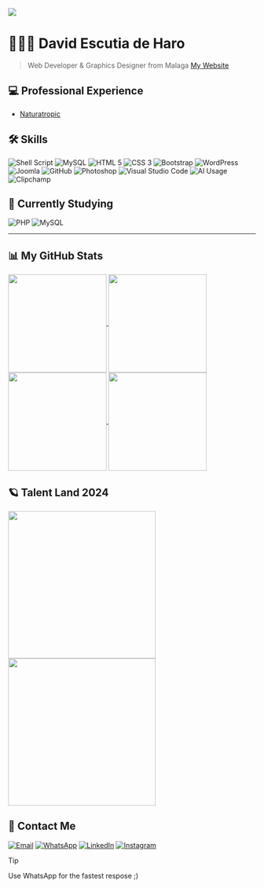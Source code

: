 <img src="https://upload.wikimedia.org/wikipedia/commons/1/1e/SITIO-EN-CONSTRUCCION.jpg">

# 👨🏻‍💻 David Escutia de Haro
> Web Developer & Graphics Designer from Malaga 
> [My Website](#)

## 💻 Professional Experience
* [Naturatropic](https://nuevaweb.naturaltropic.es/inicio/)

## 🛠️ Skills
![Shell Script](https://img.shields.io/badge/Shell_Script-121011?style=for-the-badge&logo=gnu-bash&logoColor=white)
![MySQL](https://img.shields.io/badge/MySQL-4479A1?style=for-the-badge&logo=mysql&logoColor=white)
![HTML 5](https://img.shields.io/badge/HTML5-E34F26?style=for-the-badge&logo=html5&logoColor=white)
![CSS 3](https://img.shields.io/badge/CSS3-1572B6?style=for-the-badge&logo=css3&logoColor=white)
![Bootstrap](https://img.shields.io/badge/Bootstrap-563D7C?style=for-the-badge&logo=bootstrap&logoColor=white)
![WordPress](https://img.shields.io/badge/WordPress-21759B?style=for-the-badge&logo=wordpress&logoColor=white)
![Joomla](https://img.shields.io/badge/Joomla-5091CD?style=for-the-badge&logo=joomla&logoColor=white)
![GitHub](https://img.shields.io/badge/GitHub-181717?style=for-the-badge&logo=github&logoColor=white)
![Photoshop](https://img.shields.io/badge/Adobe%20Photoshop-31A8FF?style=for-the-badge&logo=adobe%20photoshop&logoColor=white)
![Visual Studio Code](https://img.shields.io/badge/Visual%20Studio%20Code-007ACC?style=for-the-badge&logo=visual-studio-code&logoColor=white)
![AI Usage](https://img.shields.io/badge/AI-FF6F00?style=for-the-badge&logo=artificial-intelligence&logoColor=white)
![Clipchamp](https://img.shields.io/badge/Clipchamp-9146FF?style=for-the-badge&logo=microsoft&logoColor=white)



## 📖 Currently Studying
![PHP](https://img.shields.io/badge/PHP-777BB4?style=for-the-badge&logo=php&logoColor=white)
![MySQL](https://img.shields.io/badge/MySQL-4479A1?style=for-the-badge&logo=mysql&logoColor=white)

---

## 📊 My GitHub Stats
<a href="https://github-readme-stats.vercel.app/api?username=dvix-dev&theme=dark">
  <img height=200 align="center" src="https://github-readme-stats.vercel.app/api?username=dvix-dev&show_icons=true&theme=dark" />
</a>
<a href="https://github-readme-stats.vercel.app/api/top-langs?username=dvix-dev&layout=compact&langs_count=8&card_width=320&theme=dark">
  <img height=200 align="center" src="https://github-readme-stats.vercel.app/api/top-langs?username=dvix-dev&layout=compact&langs_count=8&card_width=320&theme=dark" />
</a>
<a href="https://github-profile-summary-cards.vercel.app/api/cards/profile-details?username=Dvix-dev&layout=compact&card_width=720&theme=dark">
  <img style="border 1px solid white;" height=200 align="center" src="https://github-profile-summary-cards.vercel.app/api/cards/profile-details?username=Dvix-dev&layout=compact&card_width=720&theme=dark" />
</a>
<a href="https://github-readme-streak-stats.herokuapp.com/?user=Dvix-dev&amp;theme=dark">
  <img height=200 align="center" src="https://github-readme-streak-stats.herokuapp.com/?user=Dvix-dev&amp;theme=dark" />
</a>

## 🪐 Talent Land 2024
<div>
<img width=300px src="https://i.imgur.com/jt4eZeu.jpeg">
<img width=300px src="https://i.imgur.com/mg8NcU4.jpeg">
</div>

## 📨 Contact Me
[![Email](https://img.shields.io/badge/Email-EA4335?style=for-the-badge&logo=gmail&logoColor=white)](mailto:dvixes@dvix.es)
[![WhatsApp](https://img.shields.io/badge/WhatsApp-25D366?style=for-the-badge&logo=whatsapp&logoColor=white)](https://wa.me/+34694284100)
[![LinkedIn](https://img.shields.io/badge/LinkedIn-0A66C2?style=for-the-badge&logo=linkedin&logoColor=white)](https://www.linkedin.com/in/your-linkedin)
[![Instagram](https://img.shields.io/badge/Instagram-E4405F?style=for-the-badge&logo=instagram&logoColor=white)](https://www.instagram.com/dvix___)

> [!TIP]
> Use WhatsApp for the fastest respose ;)